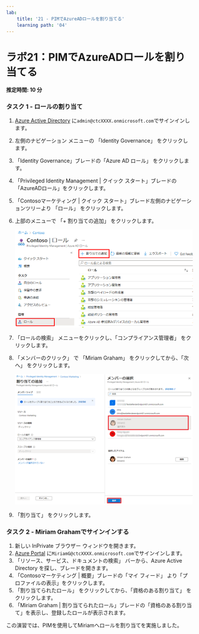 ```yaml
---
lab:
    title: '21 - PIMでAzureADロールを割り当てる'
    learning path: '04'
---
```


# ラボ21：PIMでAzureADロールを割り当てる

#### 推定時間: 10 分

### タスク 1 - ロールの割り当て

1. [Azure Active Directory]( https://portal.azure.com/#blade/Microsoft_AAD_IAM/ActiveDirectoryMenuBlade/Overview) に`admin@ctcXXXX.onmicrosoft.com`でサインインします。

1. 左側のナビゲーション メニューの 「Identity Governance」 をクリックします。

1. 「Identity  Governance」ブレードの「Azure AD ロール」 をクリックします。

1. 「Privileged Identity Management | クイック スタート」ブレードの「AzureADロール」をクリックします。

1. 「Contosoマーケティング | クイック スタート」ブレード左側のナビゲーションツリーより 「ロール」 をクリックします。

1. 上部のメニューで 「+ 割り当ての追加」 をクリックします。

    ![「割り当ての追加」メニューが強調表示された Azure AD ロールを表示している画面イメージ](./media/lp4-mod3-pim-assign-role.png)

1. 「ロールの検索」 メニューをクリックし、「コンプライアンス管理者」 をクリックします。

1. 「メンバーのクリック」 で 「Miriam Graham」 をクリックしてから、「次へ」 をクリックします。

    ![クリックしたメンバーが強調表示された「メンバーのクリック」ウィンドウを表示している画面イメージ](./media/lp4-mod3-pim-add-role-assignment.png)

1. 「割り当て」 をクリックします。

    

### タスク 2 - Miriam Grahamでサインインする

1. 新しい InPrivate ブラウザー ウィンドウを開きます。
2. [Azure Portal](https://portal.azure.com) に`MiriamG@ctcXXXX.onmicrosoft.com`でサインインします。
3. 「リソース、サービス、ドキュメントの検索」 バーから、Azure Active Directory を探し、ブレードを開きます。
4. 「Contosoマーケティング | 概要」ブレードの「マイ フィード」 より「プロファイルの表示」をクリックします。
5. 「割り当てられたロール」 をクリックしてから、「資格のある割り当て」 をクリックします。
6. 「Miriam Graham | 割り当てられたロール」ブレードの「資格のある割り当て」を表示し、登録したロールが表示されます。



この演習では、PIMを使用してMiriamへロールを割り当てを実施しました。

